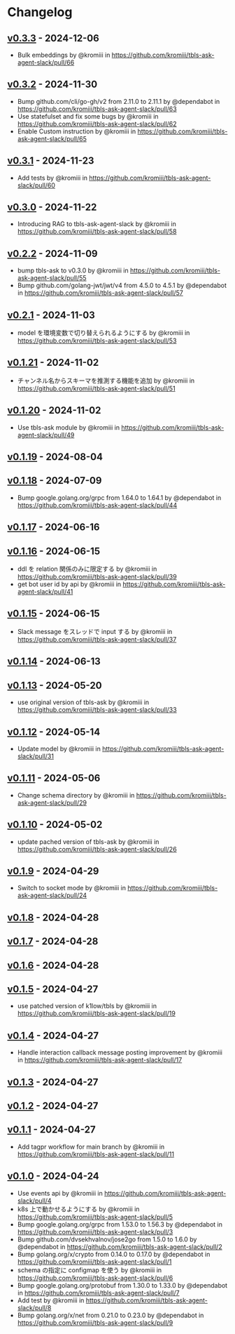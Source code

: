 # Changelog

## [v0.3.3](https://github.com/kromiii/tbls-ask-agent-slack/compare/v0.3.2...v0.3.3) - 2024-12-06
- Bulk embeddings by @kromiii in https://github.com/kromiii/tbls-ask-agent-slack/pull/66

## [v0.3.2](https://github.com/kromiii/tbls-ask-agent-slack/compare/v0.3.1...v0.3.2) - 2024-11-30
- Bump github.com/cli/go-gh/v2 from 2.11.0 to 2.11.1 by @dependabot in https://github.com/kromiii/tbls-ask-agent-slack/pull/63
- Use statefulset and fix some bugs by @kromiii in https://github.com/kromiii/tbls-ask-agent-slack/pull/62
- Enable Custom instruction by @kromiii in https://github.com/kromiii/tbls-ask-agent-slack/pull/65

## [v0.3.1](https://github.com/kromiii/tbls-ask-agent-slack/compare/v0.3.0...v0.3.1) - 2024-11-23
- Add tests by @kromiii in https://github.com/kromiii/tbls-ask-agent-slack/pull/60

## [v0.3.0](https://github.com/kromiii/tbls-ask-agent-slack/compare/v0.2.2...v0.3.0) - 2024-11-22
- Introducing RAG to tbls-ask-agent-slack by @kromiii in https://github.com/kromiii/tbls-ask-agent-slack/pull/58

## [v0.2.2](https://github.com/kromiii/tbls-ask-agent-slack/compare/v0.2.1...v0.2.2) - 2024-11-09
- bump tbls-ask to v0.3.0 by @kromiii in https://github.com/kromiii/tbls-ask-agent-slack/pull/55
- Bump github.com/golang-jwt/jwt/v4 from 4.5.0 to 4.5.1 by @dependabot in https://github.com/kromiii/tbls-ask-agent-slack/pull/57

## [v0.2.1](https://github.com/kromiii/tbls-ask-agent-slack/compare/v0.2.0...v0.2.1) - 2024-11-03
- model を環境変数で切り替えられるようにする by @kromiii in https://github.com/kromiii/tbls-ask-agent-slack/pull/53

## [v0.1.21](https://github.com/kromiii/tbls-ask-agent-slack/compare/v0.1.20...v0.1.21) - 2024-11-02
- チャンネル名からスキーマを推測する機能を追加 by @kromiii in https://github.com/kromiii/tbls-ask-agent-slack/pull/51

## [v0.1.20](https://github.com/kromiii/tbls-ask-agent-slack/compare/v0.1.19...v0.1.20) - 2024-11-02
- Use tbls-ask module by @kromiii in https://github.com/kromiii/tbls-ask-agent-slack/pull/49

## [v0.1.19](https://github.com/kromiii/tbls-ask-agent-slack/compare/v0.1.18...v0.1.19) - 2024-08-04

## [v0.1.18](https://github.com/kromiii/tbls-ask-agent-slack/compare/v0.1.17...v0.1.18) - 2024-07-09
- Bump google.golang.org/grpc from 1.64.0 to 1.64.1 by @dependabot in https://github.com/kromiii/tbls-ask-agent-slack/pull/44

## [v0.1.17](https://github.com/kromiii/tbls-ask-agent-slack/compare/v0.1.16...v0.1.17) - 2024-06-16

## [v0.1.16](https://github.com/kromiii/tbls-ask-agent-slack/compare/v0.1.15...v0.1.16) - 2024-06-15
- ddl を relation 関係のみに限定する by @kromiii in https://github.com/kromiii/tbls-ask-agent-slack/pull/39
- get bot user id by api by @kromiii in https://github.com/kromiii/tbls-ask-agent-slack/pull/41

## [v0.1.15](https://github.com/kromiii/tbls-ask-agent-slack/compare/v0.1.14...v0.1.15) - 2024-06-15
- Slack message をスレッドで input する by @kromiii in https://github.com/kromiii/tbls-ask-agent-slack/pull/37

## [v0.1.14](https://github.com/kromiii/tbls-ask-agent-slack/compare/v0.1.13...v0.1.14) - 2024-06-13

## [v0.1.13](https://github.com/kromiii/tbls-ask-agent-slack/compare/v0.1.12...v0.1.13) - 2024-05-20
- use original version of tbls-ask by @kromiii in https://github.com/kromiii/tbls-ask-agent-slack/pull/33

## [v0.1.12](https://github.com/kromiii/tbls-ask-agent-slack/compare/v0.1.11...v0.1.12) - 2024-05-14
- Update model by @kromiii in https://github.com/kromiii/tbls-ask-agent-slack/pull/31

## [v0.1.11](https://github.com/kromiii/tbls-ask-agent-slack/compare/v0.1.10...v0.1.11) - 2024-05-06
- Change schema directory by @kromiii in https://github.com/kromiii/tbls-ask-agent-slack/pull/29

## [v0.1.10](https://github.com/kromiii/tbls-ask-agent-slack/compare/v0.1.9...v0.1.10) - 2024-05-02
- update pached version of tbls-ask by @kromiii in https://github.com/kromiii/tbls-ask-agent-slack/pull/26

## [v0.1.9](https://github.com/kromiii/tbls-ask-agent-slack/compare/v0.1.8...v0.1.9) - 2024-04-29
- Switch to socket mode by @kromiii in https://github.com/kromiii/tbls-ask-agent-slack/pull/24

## [v0.1.8](https://github.com/kromiii/tbls-ask-agent-slack/compare/v0.1.7...v0.1.8) - 2024-04-28

## [v0.1.7](https://github.com/kromiii/tbls-ask-agent-slack/compare/v0.1.6...v0.1.7) - 2024-04-28

## [v0.1.6](https://github.com/kromiii/tbls-ask-agent-slack/compare/v0.1.5...v0.1.6) - 2024-04-28

## [v0.1.5](https://github.com/kromiii/tbls-ask-agent-slack/compare/v0.1.4...v0.1.5) - 2024-04-27
- use patched version of k1low/tbls by @kromiii in https://github.com/kromiii/tbls-ask-agent-slack/pull/19

## [v0.1.4](https://github.com/kromiii/tbls-ask-agent-slack/compare/v0.1.3...v0.1.4) - 2024-04-27
- Handle interaction callback message posting improvement by @kromiii in https://github.com/kromiii/tbls-ask-agent-slack/pull/17

## [v0.1.3](https://github.com/kromiii/tbls-ask-agent-slack/compare/v0.1.2...v0.1.3) - 2024-04-27

## [v0.1.2](https://github.com/kromiii/tbls-ask-agent-slack/compare/v0.1.1...v0.1.2) - 2024-04-27

## [v0.1.1](https://github.com/kromiii/tbls-ask-agent-slack/compare/v0.1.0...v0.1.1) - 2024-04-27
- Add tagpr workflow for main branch by @kromiii in https://github.com/kromiii/tbls-ask-agent-slack/pull/11

## [v0.1.0](https://github.com/kromiii/tbls-ask-agent-slack/commits/v0.1.0) - 2024-04-24
- Use events api by @kromiii in https://github.com/kromiii/tbls-ask-agent-slack/pull/4
- k8s 上で動かせるようにする by @kromiii in https://github.com/kromiii/tbls-ask-agent-slack/pull/5
- Bump google.golang.org/grpc from 1.53.0 to 1.56.3 by @dependabot in https://github.com/kromiii/tbls-ask-agent-slack/pull/3
- Bump github.com/dvsekhvalnov/jose2go from 1.5.0 to 1.6.0 by @dependabot in https://github.com/kromiii/tbls-ask-agent-slack/pull/2
- Bump golang.org/x/crypto from 0.14.0 to 0.17.0 by @dependabot in https://github.com/kromiii/tbls-ask-agent-slack/pull/1
- schema の指定に configmap を使う by @kromiii in https://github.com/kromiii/tbls-ask-agent-slack/pull/6
- Bump google.golang.org/protobuf from 1.30.0 to 1.33.0 by @dependabot in https://github.com/kromiii/tbls-ask-agent-slack/pull/7
- Add test by @kromiii in https://github.com/kromiii/tbls-ask-agent-slack/pull/8
- Bump golang.org/x/net from 0.21.0 to 0.23.0 by @dependabot in https://github.com/kromiii/tbls-ask-agent-slack/pull/9
